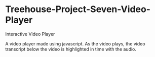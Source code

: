 # Treehouse-Project-Seven-Video-Player
Interactive Video Player

A video player made using javascript. As the video plays, the video transcript below the video is highlighted in time with the audio.
